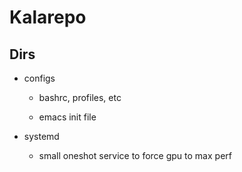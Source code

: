 # Kalarepo

## Dirs

* configs

	* bashrc, profiles, etc
	
	* emacs init file

* systemd

	* small oneshot service to force gpu to max perf
